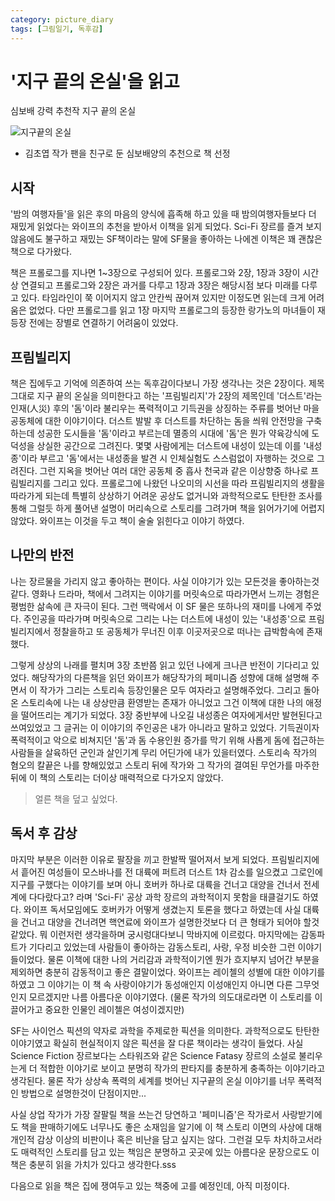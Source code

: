 ```yaml
---
category: picture_diary
tags: [그림일기, 독후감]
---
```




# '지구 끝의 온실'을 읽고

심보배 강력 추천작 지구 끝의 온실

![지구끝의 온실](https://blog.kakaocdn.net/dn/vwVvf/btriB6b2qRd/sfTfj2AKfrV43EKCtVZQO1/img.jpg)

- 김초엽 작가 팬을 친구로 둔 심보배양의 추천으로 책 선정

## 시작
 '밤의 여행자들'을 읽은 후의 마음의 양식에 흡족해 하고 있을 때 밤의여행자들보다 더 재밌게 읽었다는 와이프의 추천을 받아서 이책을 읽게 되었다. Sci-Fi 장르를 즐겨 보지 않음에도 불구하고 재밌는 SF책이라는 말에 SF물을 좋아하는 나에겐 이책은 꽤 괜찮은 책으로 다가왔다.
 
 책은 프롤로그를 지나면 1~3장으로 구성되어 있다. 프롤로그와 2장, 1장과 3장이 시간상 연결되고 프롤로그와 2장은 과거를 다루고 1장과 3장은 해당시점 보다 미래를 다루고 있다. 타임라인이 쭉 이어지지 않고 안칸씩 끊어져 있지만 이정도면 읽는데 크게 어려움은 없었다. 다만 프롤로그를 읽고 1장 마지막 프롤로그의 등장한 랑가노의 마녀들이 재등장 전에는 장별로 연결하기 어려움이 있었다.

## 프림빌리지

  책은 집에두고 기억에 의존하여 쓰는 독후감이다보니 가장 생각나는 것은 2장이다. 제목 그대로 지구 끝의 온실을 의미한다고 하는 '프림빌리지'가 2장의 제목인데 '더스트'라는 인재(人災) 후의 '돔'이라 불리우는 폭력적이고 기득권을 상징하는 주류를 벗어난 마을 공동체에 대한 이야기이다. 더스트 발발 후 더스트를 차단하는 돔을 씌워 안전망을 구축하는데 성공한 도시들을 '돔'이라고 부르는데 멸종의 시대에 '돔'은 뭔가 약육강식에 도덕성을 상실한 공간으로 그려진다. 몇몇 사람에게는 더스트에 내성이 있는데 이를 '내성종'이라 부르고 '돔'에서는 내성종을 발견 시 인체실험도 스스럼없이 자행하는 것으로 그려진다. 그런 지옥을 벗어난 여러 대안 공동체 중 흡사 천국과 같은 이상향중 하나로 프림빌리지를 그리고 있다. 프롤로그에 나왔던 나오미의 시선을 따라 프림빌리지의 생활을 따라가게 되는데 특별히 상상하기 어려운 공상도 없거니와 과학적으로도 탄탄한 조사를 통해 그럴듯 하게 풀어낸 설명이 머리속으로 스토리를 그려가며 책을 읽어가기에 어렵지 않았다. 와이프는 이것을 두고 책이 술술 읽힌다고 이야기 하였다.

## 나만의 반전

  나는 장르물을 가리지 않고 좋아하는 편이다. 사실 이야기가 있는 모든것을 좋아하는것 같다. 영화나 드라마, 책에서 그려지는 이야기를 머릿속으로 따라가면서 느끼는 경험은 평범한 삶속에 큰 자극이 된다. 그런 맥락에서 이 SF 물은 또하나의 재미를 나에게 주었다. 주인공을 따라가며 머릿속으로 그리는 나는 더스트에 내성이 있는 '내성종'으로 프림빌리지에서 정찰을하고 또 공동체가 무너진 이후 이곳저곳으로 떠나는 급박함속에 존재했다. 
  
  그렇게 상상의 나래를 펼치며 3장 초반쯤 읽고 있던 나에게 크나큰 반전이 기다리고 있었다. 해당작가의 다른책을 읽던 와이프가 해당작가의 페미니즘 성향에 대해 설명해 주면서 이 작가가 그리는 스토리속 등장인물은 모두 여자라고 설명해주었다. 그리고 돌아온 스토리속에 나는 내 상상만큼 환영받는 존재가 아니었고 그건 이책에 대한 나의 애정을 떨어뜨리는 계기가 되었다. 3장 중반부에 나오길 내성종은 여자에게서만 발현된다고 쓰여있었고 그 글귀는 이 이야기의 주인공은 내가 아니라고 말하고 있었다. 기득권이자 폭력적이고 악으로 비쳐지던 '돔'과 돔 수용인원 증가를 막기 위해 사롭게 돔에 접근하는 사람들을 살육하던 군인과 살인기계 무리 어딘가에 내가 있을터였다. 스토리속 작가의 혐오의 칼끝은 나를 향해있었고 스토리 뒤에 작가와 그 작가의 결여된 무언가를 마주한 뒤에 이 책의 스토리는 더이상 매력적으로 다가오지 않았다.
  
>   얼른 책을 덮고 싶었다.


## 독서 후 감상

  마지막 부분은 이러한 이유로 팔장을 끼고 한발짝 떨어져서 보게 되었다. 프림빌리지에서 흩어진 여성들이 모스바나를 전 대륙에 퍼트려 더스트 1차 감소를 일으켰고 그로인에 지구를 구했다는 이야기를 보며 아니 호버카 하나로 대륙을 건너고 대양을 건너서 전세계에 다다랐다고? 라며 'Sci-Fi' 공상 과학 장르의 과학적이지 못함을 태클걸기도 하였다. 와이프 독서모임에도 호버카가 어떻게 생겼는지 토론을 했다고 하였는데 사실 대륙을 건너고 대양을 건너려면 핵연료에 와이프가 설명한것보다 더 큰 형태가 되어야 할것 같았다. 뭐 이런저런 생각을하며 궁시렁대다보니 막바지에 이르렀다. 마지막에는 감동파트가 기다리고 있었는데 사람들이 좋아하는 감동스토리, 사랑, 우정 비슷한 그런 이야기들이었다. 물론 이책에 대한 나의 거리감과 과학적이기엔 뭔가 흐지부지 넘어간 부분을 제외하면 충분히 감동적이고 좋은 결말이었다. 와이프는 레이첼의 성별에 대한 이야기를 하였고 그 이야기는 이 책 속 사랑이야기가 동성애인지 이성애인지 아니면 다른 그무엇인지 모르겠지만 나름 아름다운 이야기였다. (물론 작가의 의도대로라면 이 스토리를 이끌어가고 중요한 인물인 레이첼은 여성이겠지만)

  SF는 사이언스 픽션의 약자로 과학을 주제로한 픽션을 의미한다. 과학적으로도 탄탄한 이야기였고 확실히 현실적이지 않은 픽션을 잘 다룬 책이라는 생각이 들었다. 사실 Science Fiction 장르보다는 스타워즈와 같은 Science Fatasy 장르의 소설로 불리우는게 더 적합한 이야기로 보이고 분명히 작가의 판타지를 충분하게 충족하는 이야기라고 생각된다. 물론 작가 상상속 폭력의 세계를 벗어닌 지구끝의 온실 이야기를 너무 폭력적인 방법으로 설명한것이 단점이지만... 
  
  사실 상업 작가가 가장 잘팔릴 책을 쓰는건 당연하고 '페미니즘'은 작가로서 사랑받기에도 책을 판매하기에도 너무나도 좋은 소재임을 알기에 이 책 스토리 이면의 사상에 대해 개인적 감상 이상의 비판이나 혹은 비난을 담고 싶지는 않다. 그런걸 모두 차치하고서라도 매력적인 스토리를 담고 있는 책임은 분명하고 곳곳에 있는 아름다운 문장으로도 이책은 충분히 읽을 가치가 있다고 생각한다.sss

다음으로 읽을 책은 집에 쟁여두고 있는 책중에 고를 예정인데, 아직 미정이다.